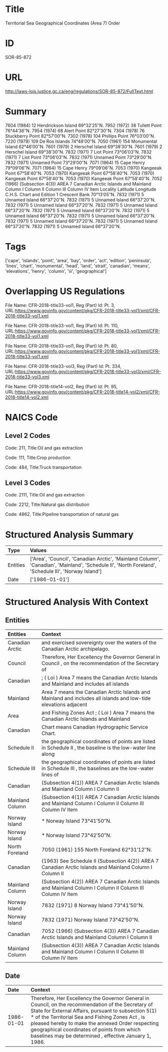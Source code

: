 # Title
Territorial Sea Geographical Coordinates (Area 7) Order


# ID
SOR-85-872

# URL
http://laws-lois.justice.gc.ca/eng/regulations/SOR-85-872/FullText.html


# Summary
7604 (1984) 12 Hendrickson Island 69°32′25″N.
7952 (1972) 38 Tullett Point 76°44′36″N.
7954 (1974) 68 Alert Point 82°27′30″N.
7304 (1978) 76 Stuckberry Point 82°57′00″N.
7302 (1978) 104 Phillips Point 76°03′00″N.
7220 (1979) 109 De Ros Islands 74°48′00″N.
7050 (1961) 154 Monumental Island 62°46′00″N.
7601 (1979) 2 Herschel Island 69°38′30″N.
7601 (1979) 2 Herschel Island 69°38′30″N.
7832 (1971) 7 Liot Point 73°06′03″N.
7832 (1971) 7 Liot Point 73°06′03″N.
7832 (1971) Unnamed Point 73°29′00″N.
7832 (1971) Unnamed Point 73°29′00″N.
7071 (1964) 15 Cape Henry 79°09′06″N.
7071 (1964) 15 Cape Henry 79°09′06″N.
7053 (1970) Kangeeak Point 67°58′40″N.
7053 (1970) Kangeeak Point 67°58′40″N.
7053 (1970) Kangeeak Point 67°58′40″N.
7053 (1970) Kangeeak Point 67°58′40″N.
7052 (1966) (Subsection 4(3)) AREA 7 Canadian Arctic Islands and Mainland Column I Column II Column III Column IV Item Locality Latitude Longitude C.H.S. Chart and Edition 1 Crescent Bank 70°13′05″N.
7832 (1971) 5 Unnamed Island 66°37′20″N.
7832 (1971) 5 Unnamed Island 66°37′20″N.
7832 (1971) 5 Unnamed Island 66°37′20″N.
7832 (1971) 5 Unnamed Island 66°37′20″N.
7832 (1971) 5 Unnamed Island 66°37′20″N.
7832 (1971) 5 Unnamed Island 66°37′20″N.
7832 (1971) 5 Unnamed Island 66°37′20″N.
7832 (1971) 5 Unnamed Island 66°37′20″N.
7832 (1971) 5 Unnamed Island 66°37′20″N.
7832 (1971) 5 Unnamed Island 66°37′20″N.


# Tags
['cape', 'islands', 'point', 'area', 'bay', 'order', 'act', 'edition', 'peninsula', 'lines', 'chart', 'monumental', 'head', 'land', 'strait', 'canadian', 'means', 'elevations', 'henry', 'column', 'iii', 'geographical']


# Overlapping US Regulations
File Name: CFR-2018-title33-vol1, Reg (Part) Id: Pt. 3, URL:https://www.govinfo.gov/content/pkg/CFR-2018-title33-vol1/xml/CFR-2018-title33-vol1.xml

File Name: CFR-2018-title33-vol1, Reg (Part) Id: Pt. 110, URL:https://www.govinfo.gov/content/pkg/CFR-2018-title33-vol1/xml/CFR-2018-title33-vol1.xml

File Name: CFR-2018-title33-vol1, Reg (Part) Id: Pt. 80, URL:https://www.govinfo.gov/content/pkg/CFR-2018-title33-vol1/xml/CFR-2018-title33-vol1.xml

File Name: CFR-2018-title33-vol3, Reg (Part) Id: Pt. 334, URL:https://www.govinfo.gov/content/pkg/CFR-2018-title33-vol3/xml/CFR-2018-title33-vol3.xml

File Name: CFR-2018-title14-vol2, Reg (Part) Id: Pt. 95, URL:https://www.govinfo.gov/content/pkg/CFR-2018-title14-vol2/xml/CFR-2018-title14-vol2.xml




# NAICS Code
## Level 2 Codes
Code: 211, Title:Oil and gas extraction

Code: 111, Title:Crop production

Code: 484, Title:Truck transportation




## Level 3 Codes
Code: 2111, Title:Oil and gas extraction

Code: 2212, Title:Natural gas distribution

Code: 4862, Title:Pipeline transportation of natural gas







# Structured Analysis Summary
| Type     | Values                                                                                                                                              |
|:---------|:----------------------------------------------------------------------------------------------------------------------------------------------------|
| Entities | ['Area', 'Council', 'Canadian Arctic', 'Mainland Column', 'Canadian', 'Mainland', 'Schedule II', 'North Foreland', 'Schedule III', 'Norway Island'] |
| Date     | ['1986-01-01']                                                                                                                                      |


# Structured Analysis With Context
 


## Entities
| Entities        | Context                                                                                                         |
|:----------------|:----------------------------------------------------------------------------------------------------------------|
| Canadian Arctic | and exercised sovereignty over the waters of the Canadian Arctic  archipelago.                                  |
| Council         | Therefore, Her Excellency the Governor General in  Council , on the recommendation of the Secretary of          |
| Canadian        | ; ( Loi ) Area 7 means the Canadian Arctic Islands and Mainland and includes all islands                        |
| Mainland        | Area 7 means the Canadian Arctic Islands and Mainland and includes all islands and low-tide elevations adjacent |
| Area            | and Fishing Zones Act ; ( Loi ) Area 7 means the Canadian Arctic Islands and Mainland                           |
| Canadian        | Chart  means  Canadian  Hydrographic Service Chart.                                                             |
| Schedule II     | the geographical coordinates of points are listed in Schedule II , the baseline is the low-water line along     |
| Schedule III    | the geographical coordinates of points are listed in Schedule III , the baselines are the low-water lines of    |
| Canadian        | (Subsection 4(1)) AREA 7  Canadian Arctic Islands and Mainland Column I Column II                               |
| Mainland Column | (Subsection 4(1)) AREA 7 Canadian Arctic Islands and  Mainland Column I Column II Column III Column IV Item     |
| Norway Island   | *  Norway Island  73°41′50″N.                                                                                   |
| Norway Island   | *  Norway Island  73°42′50″N.                                                                                   |
| North Foreland  | 7050 (1961) 155  North Foreland  62°31′12″N.                                                                    |
| Canadian        | (1963) See Schedule II (Subsection 4(2)) AREA 7 Canadian Arctic Islands and Mainland Column I Column II         |
| Mainland Column | (Subsection 4(2)) AREA 7 Canadian Arctic Islands and Mainland Column I Column II Column III Column IV Item      |
| Norway Island   | 7832 (1971) 8  Norway Island  73°41′50″N.                                                                       |
| Norway Island   | 7832 (1971)  Norway Island  73°42′50″N.                                                                         |
| Canadian        | 7052 (1966) (Subsection 4(3)) AREA 7  Canadian Arctic Islands and Mainland Column I Column II                   |
| Mainland Column | (Subsection 4(3)) AREA 7 Canadian Arctic Islands and Mainland Column I Column II Column III Column IV Item      |


## Date
| Date       | Context                                                                                                                                                                                                                                                                                                                                                                        |
|:-----------|:-------------------------------------------------------------------------------------------------------------------------------------------------------------------------------------------------------------------------------------------------------------------------------------------------------------------------------------------------------------------------------|
| 1986-01-01 | Therefore, Her Excellency the Governor General in Council, on the recommendation of the Secretary of State for External Affairs, pursuant to subsection 5(1) *  of the  Territorial Sea and Fishing Zones Act , is pleased hereby to make the annexed  Order respecting geographical coordinates of points from which baselines may be determined , effective January 1, 1986. |


